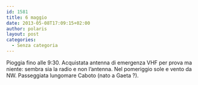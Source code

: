 ```yaml
---
id: 1581
title: 6 maggio
date: 2013-05-08T17:09:15+02:00
author: polaris
layout: post
categories:
  - Senza categoria
---
```

Pioggia fino alle 9:30. Acquistata antenna di emergenza VHF per prova ma niente: sembra sia la radio e non l&#8217;antenna. Nel pomeriggio sole e vento da NW. Passeggiata lungomare Caboto (nato a Gaeta ?).